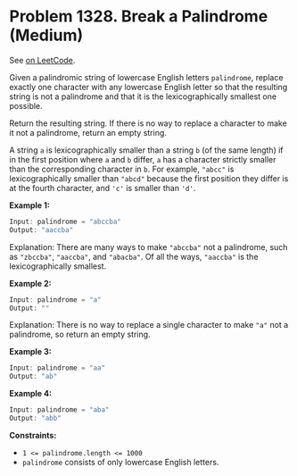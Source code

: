 Problem 1328. Break a Palindrome (Medium)
=========================================

See [on LeetCode](https://leetcode.com/problems/break-a-palindrome/).

Given a palindromic string of lowercase English letters `palindrome`, replace exactly one character with any lowercase English letter so that the resulting string is not a palindrome and that it is the lexicographically smallest one possible.

Return the resulting string. If there is no way to replace a character to make it not a palindrome, return an empty string.

A string `a` is lexicographically smaller than a string `b` (of the same length) if in the first position where `a` and `b` differ, `a` has a character strictly smaller than the corresponding character in `b`. For example, `"abcc"` is lexicographically smaller than `"abcd"` because the first position they differ is at the fourth character, and `'c'` is smaller than `'d'`.

**Example 1:**

```Rust
Input: palindrome = "abccba"
Output: "aaccba"
```

Explanation: There are many ways to make `"abccba"` not a palindrome, such as `"zbccba"`, `"aaccba"`, and `"abacba"`.
Of all the ways, `"aaccba"` is the lexicographically smallest.

**Example 2:**

```Rust
Input: palindrome = "a"
Output: ""
```

Explanation: There is no way to replace a single character to make `"a"` not a palindrome, so return an empty string.

**Example 3:**

```Rust
Input: palindrome = "aa"
Output: "ab"
```

**Example 4:**

```Rust
Input: palindrome = "aba"
Output: "abb"
```

**Constraints:**

* `1 <= palindrome.length <= 1000`
* `palindrome` consists of only lowercase English letters.
